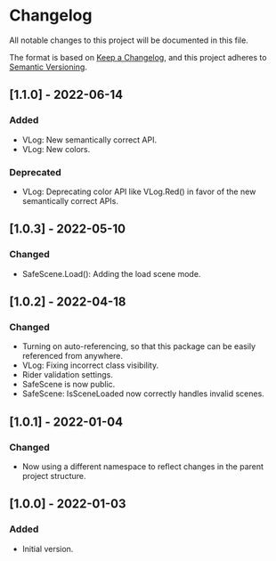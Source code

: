 # Changelog
All notable changes to this project will be documented in this file.

The format is based on [Keep a Changelog](https://keepachangelog.com/en/1.0.0/),
and this project adheres to [Semantic Versioning](https://semver.org/spec/v2.0.0.html).

## [1.1.0] - 2022-06-14

### Added

- VLog: New semantically correct API.
- VLog: New colors.

### Deprecated

- VLog: Deprecating color API like VLog.Red() in favor of the new semantically correct APIs.

## [1.0.3] - 2022-05-10

### Changed

- SafeScene.Load(): Adding the load scene mode.

## [1.0.2] - 2022-04-18

### Changed

- Turning on auto-referencing, so that this package can be easily referenced from anywhere.
- VLog: Fixing incorrect class visibility.
- Rider validation settings.
- SafeScene is now public.
- SafeScene: IsSceneLoaded now correctly handles invalid scenes.

## [1.0.1] - 2022-01-04

### Changed

- Now using a different namespace to reflect changes in the parent project structure.

## [1.0.0] - 2022-01-03

### Added

- Initial version.
